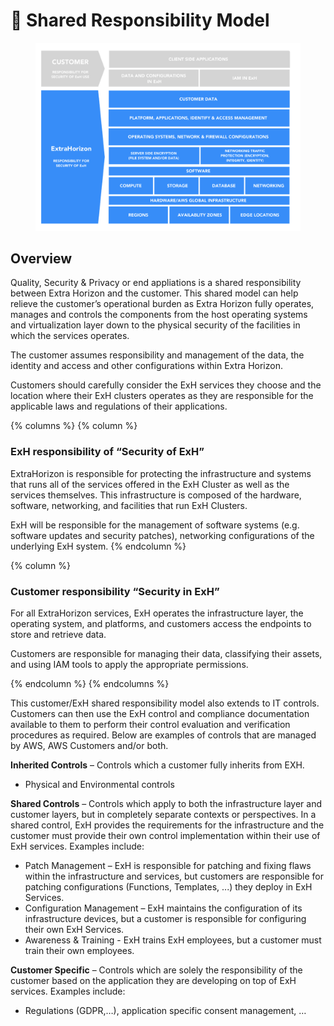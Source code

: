 # 🤝 Shared Responsibility Model

<figure><img src="../../.gitbook/assets/image.png" alt=""><figcaption></figcaption></figure>

## Overview <a href="#overview" id="overview"></a>

Quality, Security & Privacy or end appliations is a shared responsibility between Extra Horizon and the customer. This shared model can help relieve the customer’s operational burden as Extra Horizon fully operates, manages and controls the components from the host operating systems and virtualization layer down to the physical security of the facilities in which the services operates.

The customer assumes responsibility and management of the data, the identity and access and other configurations within Extra Horizon.

Customers should carefully consider the ExH services they choose and the location where their ExH clusters operates as they are responsible for the applicable laws and regulations of their applications.

{% columns %}
{% column %}
### **ExH responsibility of “Security of ExH”**  <a href="#exh-responsibility-of-security-of-exh" id="exh-responsibility-of-security-of-exh"></a>

ExtraHorizon is responsible for protecting the infrastructure and systems that runs all of the services offered in the ExH Cluster as well as the services themselves. This infrastructure is composed of the hardware, software, networking, and facilities that run ExH Clusters.

ExH will be responsible for the management of software systems (e.g. software updates and security patches), networking configurations of the underlying ExH system.
{% endcolumn %}

{% column %}
### **Customer responsibility “Security in ExH”** <a href="#customer-responsibility-security-in-exh" id="customer-responsibility-security-in-exh"></a>

For all ExtraHorizon services, ExH operates the infrastructure layer, the operating system, and platforms, and customers access the endpoints to store and retrieve data.

Customers are responsible for managing their data, classifying their assets, and using IAM tools to apply the appropriate permissions.


{% endcolumn %}
{% endcolumns %}



This customer/ExH shared responsibility model also extends to IT controls. Customers can then use the ExH control and compliance documentation available to them to perform their control evaluation and verification procedures as required. Below are examples of controls that are managed by AWS, AWS Customers and/or both.

**Inherited Controls** – Controls which a customer fully inherits from EXH.

* Physical and Environmental controls

**Shared Controls** – Controls which apply to both the infrastructure layer and customer layers, but in completely separate contexts or perspectives. In a shared control, ExH provides the requirements for the infrastructure and the customer must provide their own control implementation within their use of ExH services. Examples include:

* Patch Management – ExH is responsible for patching and fixing flaws within the infrastructure and services, but customers are responsible for patching configurations (Functions, Templates, ...) they deploy in ExH Services.
* Configuration Management – ExH maintains the configuration of its infrastructure devices, but a customer is responsible for configuring their own ExH Services.
* Awareness & Training - ExH trains ExH employees, but a customer must train their own employees.

**Customer Specific** – Controls which are solely the responsibility of the customer based on the application they are developing on top of ExH services. Examples include:

* Regulations (GDPR,…), application specific consent management, …

